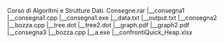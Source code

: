 Corso di Algoritmi e Strutture Dati.
Consegne.rar
    |__consegna1
       |__consegna1.cpp
       |__consegna1.exe
       |__data.txt
       |__output.txt
    |__consegna2
        |__bozza.cpp
        |__tree.dot
        |__tree2.dot
        |__graph.pdf
        |__graph2.pdf
    |__consegna3
       |__bozza.cpp
       |__a.exe
       |__confrontiQuick_Heap.xlsx
